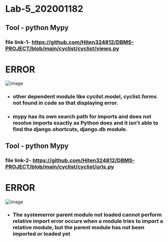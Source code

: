 # Lab-5_202001182

## Tool - python Mypy

### file link-1- https://github.com/Hiten324812/DBMS-PROJECT/blob/main/cyclist/cyclist/views.py

# ERROR 

![image](https://user-images.githubusercontent.com/107188205/225570720-a7362095-b988-45d4-b534-2bab09a54653.png)


- ### other dependent module like cycilst.model, cyclist.forms not found in code so that displaying error.
- ### mypy has its own search path for imports and does not resolve imports exactly as Python does and it isn't able to find the django.shortcuts, django.db module.

## Tool - python Mypy

### file link-2- https://github.com/Hiten324812/DBMS-PROJECT/blob/main/cyclist/cyclist/urls.py

# ERROR 

![image](https://user-images.githubusercontent.com/107188205/225573988-5ab8d087-b494-4791-8184-673848e65fde.png)


- ### The systemerror parent module not loaded cannot perform relative import error occurs when a module tries to import a relative module, but the parent module has not been imported or loaded yet

